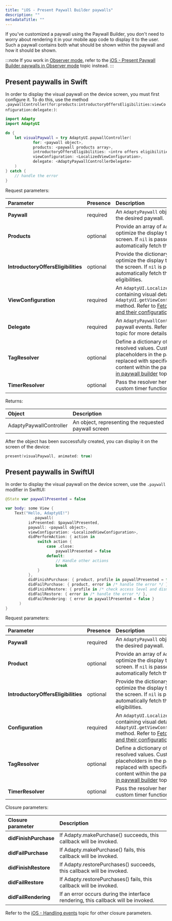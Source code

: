 ```yaml
---
title: "iOS - Present Paywall Builder paywalls"
description: ""
metadataTitle: ""
---
```


If you've customized a paywall using the Paywall Builder, you don't need to worry about rendering it in your mobile app code to display it to the user. Such a paywall contains both what should be shown within the paywall and how it should be shown.

:::note
If you work in [Observer mode](observer-vs-full-mode), refer to the [iOS - Present Paywall Builder paywalls in Observer mode](ios-present-paywall-builder-paywalls-in-observer-mode) topic instead.
:::

## Present paywalls in Swift

In order to display the visual paywall on the device screen, you must first configure it. To do this, use the method `.paywallController(for:products:introductoryOffersEligibilities:viewConfiguration:delegate:)`:

```swift title="Swift"
import Adapty
import AdaptyUI

do {
	let visualPaywall = try AdaptyUI.paywallController(
			for: <paywall object>,
			products: <paywall products array>,
			introductoryOffersEligibilities: <intro offers eligibilities dictionary>,
			viewConfiguration: <LocalizedViewConfiguration>,
			delegate: <AdaptyPaywallControllerDelegate>
	)
} catch {
	// handle the error
}
```

Request parameters:

| Parameter                           | Presence | Description                                                                                                                                                                                                                                                                                                           |
| :---------------------------------- | :------- | :-------------------------------------------------------------------------------------------------------------------------------------------------------------------------------------------------------------------------------------------------------------------------------------------------------------------- |
| **Paywall**                         | required | An `AdaptyPaywall` object to obtain a controller for the desired paywall.                                                                                                                                                                                                                                             |
| **Products**                        | optional | Provide an array of `AdaptyPaywallProducts` to optimize the display timing of products on the screen. If `nil` is passed, AdaptyUI will automatically fetch the necessary products.                                                                                                                                   |
| **IntroductoryOffersEligibilities** | optional | Provide the dictionary of offers eligibilities to optimize the display timing of offers eligibilities on the screen. If `nil` is passed, AdaptyUI will automatically fetch the necessary offers eligibilities.                                                                                                        |
| **ViewConfiguration**               | required | An `AdaptyUI.LocalizedViewConfiguration` object containing visual details of the paywall. Use the `AdaptyUI.getViewConfiguration(paywall:locale:)` method.  Refer to [Fetch Paywall Builder paywalls and their configuration](get-pb-paywalls) topic for more details.                                            |
| **Delegate**                        | required | An `AdaptyPaywallControllerDelegate` to listen to paywall events. Refer to [Handling paywall events](ios-handling-events) topic for more details.                                                                                                                                                                 |
| **TagResolver**                     | optional | Define a dictionary of custom tags and their resolved values. Custom tags serve as placeholders in the paywall content, dynamically replaced with specific strings for personalized content within the paywall. Refer to [Custom tags in paywall builder](custom-tags-in-paywall-builder) topic for more details. |
| **TimerResolver**                   | optional | Pass the resolver here if you are going to use custom timer functionality.                                                                                                                                                                                                                                            |

Returns:

| Object                  | Description                                          |
| :---------------------- | :--------------------------------------------------- |
| AdaptyPaywallController | An object, representing the requested paywall screen |

After the object has been successfully created, you can display it on the screen of the device: 

```swift title="Swift"
present(visualPaywall, animated: true)
```

## Present paywalls in SwiftUI

In order to display the visual paywall on the device screen, use the `.paywall` modifier in SwiftUI:

```swift title="SwiftUI"
@State var paywallPresented = false

var body: some View {
	Text("Hello, AdaptyUI!")
			.paywall(
          isPresented: $paywallPresented,
          paywall: <paywall object>,
          viewConfiguration: <LocalizedViewConfiguration>,
          didPerformAction: { action in
              switch action {
                  case .close:
                      paywallPresented = false
                  default:
                      // Handle other actions
                      break
              }
          },
          didFinishPurchase: { product, profile in paywallPresented = false },
          didFailPurchase: { product, error in /* handle the error */ },
          didFinishRestore: { profile in /* check access level and dismiss */  },
          didFailRestore: { error in /* handle the error */ },
          didFailRendering: { error in paywallPresented = false }
      )
}
```

Request parameters:

| Parameter                           | Presence | Description                                                                                                                                                                                                                                                                                                            |
| :---------------------------------- | :------- | :--------------------------------------------------------------------------------------------------------------------------------------------------------------------------------------------------------------------------------------------------------------------------------------------------------------------- |
| **Paywall**                         | required | An `AdaptyPaywall` object to obtain a controller for the desired paywall.                                                                                                                                                                                                                                              |
| **Product**                         | optional | Provide an array of `AdaptyPaywallProducts` to optimize the display timing of products on the screen. If `nil` is passed, AdaptyUI will automatically fetch the necessary products.                                                                                                                                    |
| **IntroductoryOffersEligibilities** | optional | Provide the dictionary of offers eligibilities to optimize the display timing of offers eligibilities on the screen. If `nil` is passed, AdaptyUI will automatically fetch the necessary offers eligibilities.                                                                                                         |
| **Configuration**                   | required | An `AdaptyUI.LocalizedViewConfiguration` object containing visual details of the paywall. Use the `AdaptyUI.getViewConfiguration(paywall:locale:)` method.  Refer to [Fetch Paywall Builder paywalls and their configuration](get-and-show-paywall-builder-paywalls) topic for more details.                       |
| **TagResolver**                     | optional | Define a dictionary of custom tags and their resolved values. Custom tags serve as placeholders in the paywall content, dynamically replaced with specific strings for personalized content within the paywall. Refer to [Custom tags in paywall builder](custom-tags-in-paywall-builder)  topic for more details. |
| **TimerResolver**                   | optional | Pass the resolver here if you are going to use custom timer functionality.                                                                                                                                                                                                                                             |

Closure parameters:

| Closure parameter     | Description                                                                       |
| :-------------------- | :-------------------------------------------------------------------------------- |
| **didFinishPurchase** | If Adapty.makePurchase() succeeds, this callback will be invoked.                 |
| **didFailPurchase**   | If Adapty.makePurchase() fails, this callback will be invoked.                    |
| **didFinishRestore**  | If Adapty.restorePurchases() succeeds, this callback will be invoked.             |
| **didFailRestore**    | If Adapty.restorePurchases() fails, this callback will be invoked.                |
| **didFailRendering**  | If an error occurs during the interface rendering, this callback will be invoked. |

Refer to the [iOS - Handling events](ios-handling-events) topic for other closure parameters.